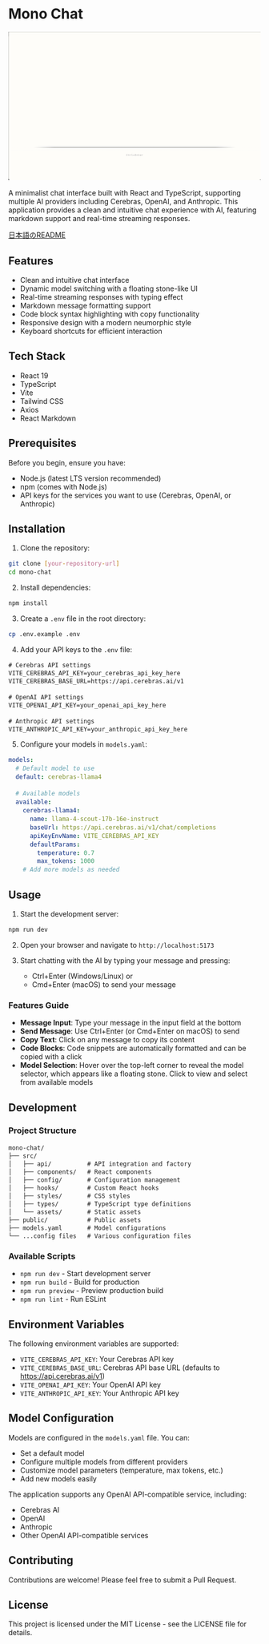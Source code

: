# Mono Chat

![alt text](<pic.png>)

A minimalist chat interface built with React and TypeScript, supporting multiple AI providers including Cerebras, OpenAI, and Anthropic. This application provides a clean and intuitive chat experience with AI, featuring markdown support and real-time streaming responses.

[日本語のREADME](./README_ja.md)

## Features

- Clean and intuitive chat interface
- Dynamic model switching with a floating stone-like UI
- Real-time streaming responses with typing effect
- Markdown message formatting support
- Code block syntax highlighting with copy functionality
- Responsive design with a modern neumorphic style
- Keyboard shortcuts for efficient interaction

## Tech Stack

- React 19
- TypeScript
- Vite
- Tailwind CSS
- Axios
- React Markdown

## Prerequisites

Before you begin, ensure you have:
- Node.js (latest LTS version recommended)
- npm (comes with Node.js)
- API keys for the services you want to use (Cerebras, OpenAI, or Anthropic)

## Installation

1. Clone the repository:
```bash
git clone [your-repository-url]
cd mono-chat
```

2. Install dependencies:
```bash
npm install
```

3. Create a `.env` file in the root directory:
```bash
cp .env.example .env
```

4. Add your API keys to the `.env` file:
```
# Cerebras API settings
VITE_CEREBRAS_API_KEY=your_cerebras_api_key_here
VITE_CEREBRAS_BASE_URL=https://api.cerebras.ai/v1

# OpenAI API settings
VITE_OPENAI_API_KEY=your_openai_api_key_here

# Anthropic API settings
VITE_ANTHROPIC_API_KEY=your_anthropic_api_key_here
```

5. Configure your models in `models.yaml`:
```yaml
models:
  # Default model to use
  default: cerebras-llama4

  # Available models
  available:
    cerebras-llama4:
      name: llama-4-scout-17b-16e-instruct
      baseUrl: https://api.cerebras.ai/v1/chat/completions
      apiKeyEnvName: VITE_CEREBRAS_API_KEY
      defaultParams:
        temperature: 0.7
        max_tokens: 1000
    # Add more models as needed
```

## Usage

1. Start the development server:
```bash
npm run dev
```

2. Open your browser and navigate to `http://localhost:5173`

3. Start chatting with the AI by typing your message and pressing:
   - Ctrl+Enter (Windows/Linux) or
   - Cmd+Enter (macOS)
   to send your message

### Features Guide

- **Message Input**: Type your message in the input field at the bottom
- **Send Message**: Use Ctrl+Enter (or Cmd+Enter on macOS) to send
- **Copy Text**: Click on any message to copy its content
- **Code Blocks**: Code snippets are automatically formatted and can be copied with a click
- **Model Selection**: Hover over the top-left corner to reveal the model selector, which appears like a floating stone. Click to view and select from available models

## Development

### Project Structure

```
mono-chat/
├── src/
│   ├── api/          # API integration and factory
│   ├── components/   # React components
│   ├── config/       # Configuration management
│   ├── hooks/        # Custom React hooks
│   ├── styles/       # CSS styles
│   ├── types/        # TypeScript type definitions
│   └── assets/       # Static assets
├── public/           # Public assets
├── models.yaml       # Model configurations
└── ...config files   # Various configuration files
```

### Available Scripts

- `npm run dev` - Start development server
- `npm run build` - Build for production
- `npm run preview` - Preview production build
- `npm run lint` - Run ESLint

## Environment Variables

The following environment variables are supported:

- `VITE_CEREBRAS_API_KEY`: Your Cerebras API key
- `VITE_CEREBRAS_BASE_URL`: Cerebras API base URL (defaults to https://api.cerebras.ai/v1)
- `VITE_OPENAI_API_KEY`: Your OpenAI API key
- `VITE_ANTHROPIC_API_KEY`: Your Anthropic API key

## Model Configuration

Models are configured in the `models.yaml` file. You can:

- Set a default model
- Configure multiple models from different providers
- Customize model parameters (temperature, max tokens, etc.)
- Add new models easily

The application supports any OpenAI API-compatible service, including:
- Cerebras AI
- OpenAI
- Anthropic
- Other OpenAI API-compatible services

## Contributing

Contributions are welcome! Please feel free to submit a Pull Request.

## License

This project is licensed under the MIT License - see the LICENSE file for details.
